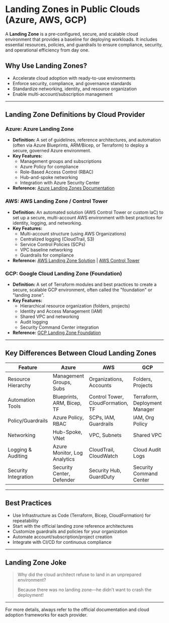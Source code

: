 # Landing Zones in Public Clouds (Azure, AWS, GCP)

A **Landing Zone** is a pre-configured, secure, and scalable cloud environment that provides a baseline for deploying workloads. It includes essential resources, policies, and guardrails to ensure compliance, security, and operational efficiency from day one.

## Why Use Landing Zones?

- Accelerate cloud adoption with ready-to-use environments
- Enforce security, compliance, and governance standards
- Standardize networking, identity, and resource organization
- Enable multi-account/subscription management

---

## Landing Zone Definitions by Cloud Provider

### Azure: Azure Landing Zone

- **Definition:** A set of guidelines, reference architectures, and automation (often via Azure Blueprints, ARM/Bicep, or Terraform) to deploy a secure, governed Azure environment.
- **Key Features:**
  - Management groups and subscriptions
  - Azure Policy for compliance
  - Role-Based Access Control (RBAC)
  - Hub-and-spoke networking
  - Integration with Azure Security Center
- **Reference:** [Azure Landing Zones Documentation](https://learn.microsoft.com/en-us/azure/cloud-adoption-framework/landing-zones/)

### AWS: AWS Landing Zone / Control Tower

- **Definition:** An automated solution (AWS Control Tower or custom IaC) to set up a secure, multi-account AWS environment with best practices for identity, logging, and networking.
- **Key Features:**
  - Multi-account structure (using AWS Organizations)
  - Centralized logging (CloudTrail, S3)
  - Service Control Policies (SCPs)
  - VPC baseline networking
  - Guardrails for compliance
- **Reference:** [AWS Landing Zone Solution](https://aws.amazon.com/solutions/implementations/aws-landing-zone/) | [AWS Control Tower](https://docs.aws.amazon.com/controltower/latest/userguide/)

### GCP: Google Cloud Landing Zone (Foundation)

- **Definition:** A set of Terraform modules and best practices to create a secure, scalable GCP environment, often called the "foundation" or "landing zone".
- **Key Features:**
  - Hierarchical resource organization (folders, projects)
  - Identity and Access Management (IAM)
  - Shared VPC and networking
  - Audit logging
  - Security Command Center integration
- **Reference:** [GCP Landing Zone Foundation](https://cloud.google.com/architecture/landing-zones)

---

## Key Differences Between Cloud Landing Zones

| Feature                | Azure                        | AWS                          | GCP                       |
|------------------------|------------------------------|------------------------------|---------------------------|
| Resource Hierarchy     | Management Groups, Subs      | Organizations, Accounts      | Folders, Projects         |
| Automation Tools       | Blueprints, ARM, Bicep, TF   | Control Tower, CloudFormation, TF | Terraform, Deployment Manager |
| Policy/Guardrails      | Azure Policy, RBAC           | SCPs, IAM, Guardrails        | IAM, Org Policy           |
| Networking             | Hub-Spoke, VNet              | VPC, Subnets                 | Shared VPC                |
| Logging & Auditing     | Azure Monitor, Log Analytics | CloudTrail, CloudWatch       | Cloud Audit Logs          |
| Security Integration   | Security Center, Defender    | Security Hub, GuardDuty      | Security Command Center   |

---

## Best Practices

- Use Infrastructure as Code (Terraform, Bicep, CloudFormation) for repeatability
- Start with the official landing zone reference architectures
- Customize guardrails and policies for your organization
- Automate account/subscription/project creation
- Integrate with CI/CD for continuous compliance

---

## Landing Zone Joke

> Why did the cloud architect refuse to land in an unprepared environment?
>
> Because there was no landing zone—he didn’t want to crash the deployment!

---

For more details, always refer to the official documentation and cloud adoption frameworks for each provider.
